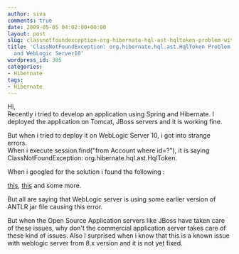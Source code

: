 ```yaml
---
author: siva
comments: true
date: 2009-05-05 04:02:00+00:00
layout: post
slug: classnotfoundexception-org-hibernate-hql-ast-hqltoken-problem-with-hibernate3-and-weblogic-server10
title: 'ClassNotFoundException: org.hibernate.hql.ast.HqlToken Problem with Hibernate3
  and WebLogic Server10'
wordpress_id: 305
categories:
- Hibernate
tags:
- Hibernate
---
```


Hi,  
Recently i tried to develop an application using Spring and Hibernate. I deployed the application on Tomcat, JBoss servers and it is working fine.  
  
But when i tried to deploy it on WebLogic Server 10, i got into strange errors.  
When i execute session.find("from Account where id=?"), it is saying ClassNotFoundException: org.hibernate.hql.ast.HqlToken.  
  
When i googled for the solution i found the following :  
  
[this](http://forum.springsource.org/showthread.php?t=36860&highlight=HQLToken+classnotfound), [this](http://sachin-more.blogspot.com/2008/08/orghibernatequeryexception.html) and some more.  
  
But all are saying that WebLogic server is using some earlier version of ANTLR jar file causing this error.  
  
But when the Open Source Application servers like JBoss have taken care of these issues, why don't the commercial application server takes care of these kind of issues. Also I surprised when i know that this is a known issue with weblogic server from 8.x version and it is not yet fixed.

